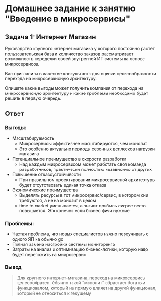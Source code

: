 # Домашнее задание к занятию "Введение в микросервисы"

## Задача 1: Интернет Магазин

Руководство крупного интернет магазина у которого постоянно растёт пользовательская база и количество заказов рассматривает возможность переделки своей внутренней ИТ системы на основе микросервисов. 

Вас пригласили в качестве консультанта для оценки целесообразности перехода на микросервисную архитектуру. 

Опишите какие выгоды может получить компания от перехода на микросервисную архитектуру и какие проблемы необходимо будет решить в первую очередь.


## Ответ

### Выгоды:
- Масштабируемость 
  - Микросервисы эффективнее масштабируются, чем монолит 
  - Это особенно актуально периоды сезонных всплесков нагрузки магазина
- Потенциальное преимущество в скорости разработки 
  - Над каждым микросервисом может работать своя команда разработчиков, практически полностью независимо от других
- Повышение отказоустойчивости 
  - При правильном проектировании микросервисной архитертуры будет отсутствовать единая точка отказа
- Экономические преимущества 
  - Выделять ресурсы в тот микросервис/сервис, в котором они требуются, а не на монолит в целом
  - time to market уменьшается, а значит прибыль скорее всего повышается. Это конечно если бизнес фичи нужные


### Проблемы:
- Частая проблема, что новых специалистов нужно переучивать с одного ЯП на обычно go
- Полная замена настройки системы мониторинга
- Затраты на анализ и оптимизацию бизнес-логики, которую надо будет переложить на микросервис

### Вывод

> Для крупного интернет-магазина, переход на микросервисы целесообразен. Обычно такой "монолит" обрастает богатым функционалом,
> который на прямую влияет на другой функционал, который не относиться к текущему